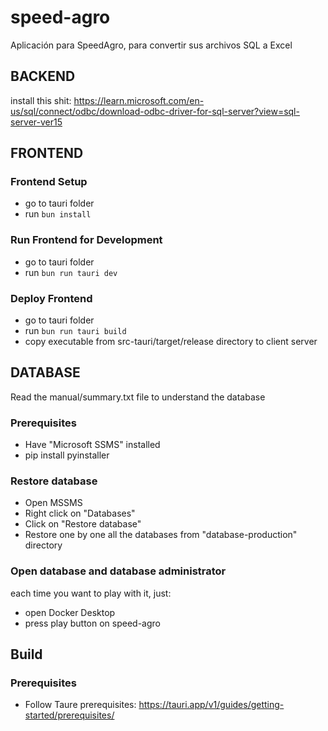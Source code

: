# speed-agro
Aplicación para SpeedAgro, para convertir sus archivos SQL a Excel

## BACKEND
install this shit: https://learn.microsoft.com/en-us/sql/connect/odbc/download-odbc-driver-for-sql-server?view=sql-server-ver15

## FRONTEND
### Frontend Setup
- go to tauri folder
- run `bun install`

### Run Frontend for Development
- go to tauri folder
- run `bun run tauri dev`

### Deploy Frontend
- go to tauri folder
- run `bun run tauri build`
- copy executable from src-tauri/target/release directory to client server


## DATABASE
Read the manual/summary.txt file to understand the database

### Prerequisites
- Have "Microsoft SSMS" installed
- pip install pyinstaller


### Restore database
- Open MSSMS
- Right click on "Databases"
- Click on "Restore database"
- Restore one by one all the databases from "database-production" directory

### Open database and database administrator
each time you want to play with it, just:
- open Docker Desktop
- press play button on speed-agro


## Build

### Prerequisites
- Follow Taure prerequisites: https://tauri.app/v1/guides/getting-started/prerequisites/
